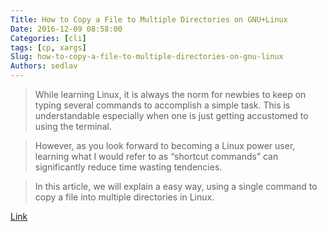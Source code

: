 ```yaml
---
Title: How to Copy a File to Multiple Directories on GNU+Linux
Date: 2016-12-09 08:58:00
Categories: [cli]
tags: [cp, xargs]
Slug: how-to-copy-a-file-to-multiple-directories-on-gnu-linux
Authors: sedlav
---
```


> While learning Linux, it is always the norm for newbies to keep on typing several commands to accomplish a simple task. This is understandable especially when one is just getting accustomed to using the terminal.

> However, as you look forward to becoming a Linux power user, learning what I would refer to as “shortcut commands” can significantly reduce time wasting tendencies.

> In this article, we will explain a easy way, using a single command to copy a file into multiple directories in Linux.

[Link](http://www.tecmint.com/copy-file-to-multiple-directories-in-linux)
